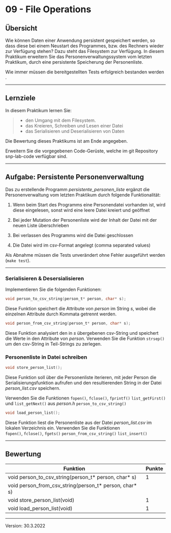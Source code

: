 # 09 - File Operations

## Übersicht 
 Wie können Daten einer Anwendung persistent gespeichert werden, so dass diese bei einem Neustart des Programmes, bzw. des Rechners wieder zur Verfügung stehen? Dazu steht das Filesystem zur Verfügung. In diesem Praktikum erweitern Sie das Personenverwaltungssystem vom letzten Praktikum, durch eine persistente Speicherung der Personenliste.

 Wie immer müssen die bereitgestellten Tests erfolgreich bestanden werden .
___

## Lernziele
In diesem Praktikum lernen Sie:
	
> - den Umgang mit dem Filesystem.
> - das Kreieren, Schreiben und Lesen einer Datei
> - das Serialisieren und Deserialisieren von Daten


Die Bewertung dieses Praktikums ist am Ende angegeben.

Erweitern Sie die vorgegebenen Code-Gerüste, welche im git Repository snp-lab-code verfügbar sind.
___

## Aufgabe: Persistente Personenverwaltung 

Das zu erstellende Programm *persistente\_personen\_liste* ergänzt die Personenverwaltung vom letzten Praktikum durch folgende Funktionalität:


1.	Wenn beim Start des Programms eine Personendatei vorhanden ist, wird diese eingelesen, sonst wird eine leere Datei kreiert und geöffnet

2.	Bei jeder Mutation der Personenliste wird der Inhalt der Datei mit der neuen Liste überschrieben

3.	Bei verlassen des Programms wird die Datei geschlossen

4.	Die Datei wird im csv-Format angelegt (comma separated values) 

Als Abnahme müssen die Tests unverändert ohne Fehler ausgeführt werden (`make test`).


___

### Serialisieren & Desersialisieren 

Implementieren Sie die folgenden Funktionen:


```c
void person_to_csv_string(person_t* person, char* s);
```

Diese Funktion speichert die Attribute von *person* im String *s*, wobei die einzelnen Attribute durch Kommata getrennt werden. 


```c
void person_from_csv_string(person_t* person, char* s);
```

Diese Funktion analysiert den in *s* übergebenen csv-String und speichert die Werte in den Attribute von *person*.
Verwenden Sie die Funktion `strsep()` um den csv-String in Teil-Strings zu zerlegen.
		
### Personenliste in Datei schreiben 

```c
void store_person_list();
```

Diese Funktion soll über die Personenliste iterieren, mit jeder Person die Serialisierungsfunktion aufrufen und den resultierenden String in der Datei *person_list.csv* speichern.
	   
Verwenden Sie die Funktionen 
`fopen()`, `fclose()`, `fprintf()`
`list_getFirst()` und `list_getNext()` aus *person.h* `person_to_csv_string()`

```c
void load_person_list();
```
		 
Diese Funktion liest die Personenliste aus der Datei *person_list.csv* im lokalen Verzeichnis ein.
Verwenden Sie die Funktionen      
`fopen()`, `fclose()`, `fgets()`
`person_from_csv_string()`
`list_insert()`
			
    


___

## Bewertung 

| Funktion | Punkte |
| -- | -- |
| void person_to_csv_string(person_t* person, char* s) | 1 |
| void person_from_csv_string(person_t* person, char* s) |  |
| void store_person_list(void) | 1 |
| void load_person_list(void) | 1 |
___
Version: 30.3.2022


